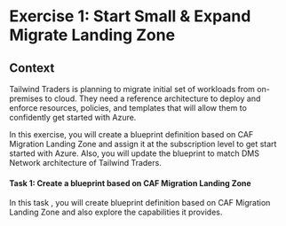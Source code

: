 # Exercise 1: Start Small & Expand Migrate Landing Zone

## Context

Tailwind Traders is planning to migrate initial set of workloads from on-premises to cloud. They need a reference architecture to deploy and enforce resources, policies, and templates that will allow them to confidently get started with Azure.

In this exercise, you will create a blueprint definition based on CAF Migration Landing Zone and assign it at the subscription level to get start started with Azure. Also, you will update the blueprint to match DMS Network architecture of Tailwind Traders.

#### Task 1: Create a blueprint based on CAF Migration Landing Zone

In this task , you will create blueprint definition based on CAF Migration Landing Zone and also explore the capabilities it provides.


